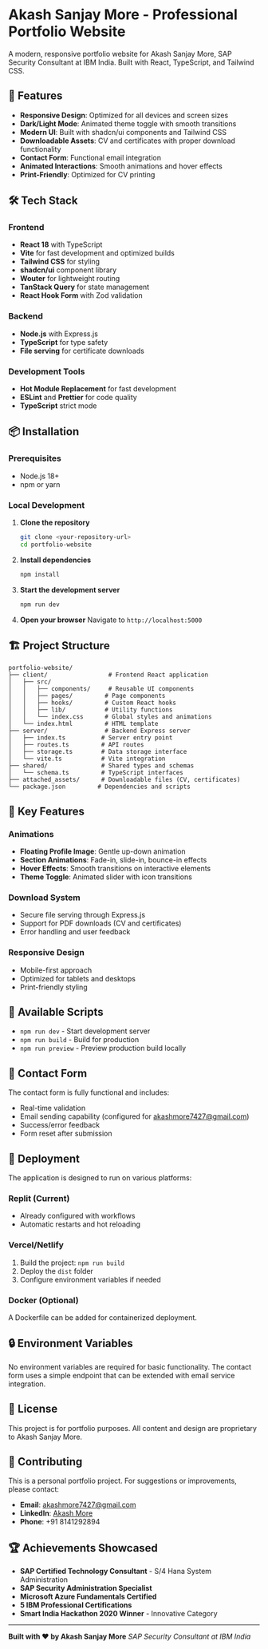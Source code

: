 # Akash Sanjay More - Professional Portfolio Website

A modern, responsive portfolio website for Akash Sanjay More, SAP Security Consultant at IBM India. Built with React, TypeScript, and Tailwind CSS.

## 🚀 Features

- **Responsive Design**: Optimized for all devices and screen sizes
- **Dark/Light Mode**: Animated theme toggle with smooth transitions
- **Modern UI**: Built with shadcn/ui components and Tailwind CSS
- **Downloadable Assets**: CV and certificates with proper download functionality
- **Contact Form**: Functional email integration
- **Animated Interactions**: Smooth animations and hover effects
- **Print-Friendly**: Optimized for CV printing

## 🛠️ Tech Stack

### Frontend
- **React 18** with TypeScript
- **Vite** for fast development and optimized builds
- **Tailwind CSS** for styling
- **shadcn/ui** component library
- **Wouter** for lightweight routing
- **TanStack Query** for state management
- **React Hook Form** with Zod validation

### Backend
- **Node.js** with Express.js
- **TypeScript** for type safety
- **File serving** for certificate downloads

### Development Tools
- **Hot Module Replacement** for fast development
- **ESLint** and **Prettier** for code quality
- **TypeScript** strict mode

## 📦 Installation

### Prerequisites
- Node.js 18+ 
- npm or yarn

### Local Development

1. **Clone the repository**
   ```bash
   git clone <your-repository-url>
   cd portfolio-website
   ```

2. **Install dependencies**
   ```bash
   npm install
   ```

3. **Start the development server**
   ```bash
   npm run dev
   ```

4. **Open your browser**
   Navigate to `http://localhost:5000`

## 🏗️ Project Structure

```
portfolio-website/
├── client/                 # Frontend React application
│   ├── src/
│   │   ├── components/     # Reusable UI components
│   │   ├── pages/         # Page components
│   │   ├── hooks/         # Custom React hooks
│   │   ├── lib/           # Utility functions
│   │   └── index.css      # Global styles and animations
│   └── index.html         # HTML template
├── server/                # Backend Express server
│   ├── index.ts          # Server entry point
│   ├── routes.ts         # API routes
│   ├── storage.ts        # Data storage interface
│   └── vite.ts           # Vite integration
├── shared/               # Shared types and schemas
│   └── schema.ts         # TypeScript interfaces
├── attached_assets/      # Downloadable files (CV, certificates)
└── package.json         # Dependencies and scripts
```

## 🎨 Key Features

### Animations
- **Floating Profile Image**: Gentle up-down animation
- **Section Animations**: Fade-in, slide-in, bounce-in effects
- **Hover Effects**: Smooth transitions on interactive elements
- **Theme Toggle**: Animated slider with icon transitions

### Download System
- Secure file serving through Express.js
- Support for PDF downloads (CV and certificates)
- Error handling and user feedback

### Responsive Design
- Mobile-first approach
- Optimized for tablets and desktops
- Print-friendly styling

## 🔧 Available Scripts

- `npm run dev` - Start development server
- `npm run build` - Build for production
- `npm run preview` - Preview production build locally

## 📱 Contact Form

The contact form is fully functional and includes:
- Real-time validation
- Email sending capability (configured for akashmore7427@gmail.com)
- Success/error feedback
- Form reset after submission

## 🎯 Deployment

The application is designed to run on various platforms:

### Replit (Current)
- Already configured with workflows
- Automatic restarts and hot reloading

### Vercel/Netlify
1. Build the project: `npm run build`
2. Deploy the `dist` folder
3. Configure environment variables if needed

### Docker (Optional)
A Dockerfile can be added for containerized deployment.

## 🔒 Environment Variables

No environment variables are required for basic functionality. The contact form uses a simple endpoint that can be extended with email service integration.

## 📄 License

This project is for portfolio purposes. All content and design are proprietary to Akash Sanjay More.

## 🤝 Contributing

This is a personal portfolio project. For suggestions or improvements, please contact:

- **Email**: akashmore7427@gmail.com
- **LinkedIn**: [Akash More](https://www.linkedin.com/in/akash-more-90885518a/)
- **Phone**: +91 8141292894

## 🏆 Achievements Showcased

- **SAP Certified Technology Consultant** - S/4 Hana System Administration
- **SAP Security Administration Specialist**
- **Microsoft Azure Fundamentals Certified**
- **5 IBM Professional Certifications**
- **Smart India Hackathon 2020 Winner** - Innovative Category

---

**Built with ❤️ by Akash Sanjay More**
*SAP Security Consultant at IBM India*